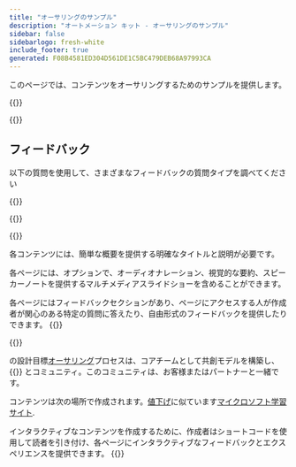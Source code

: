```yaml
---
title: "オーサリングのサンプル"
description: "オートメーション キット - オーサリングのサンプル"
sidebar: false
sidebarlogo: fresh-white
include_footer: true
generated: F08B4581ED304D561DE1C5BC479DEB68A97993CA
---
```


<div class="optional">

このページでは、コンテンツをオーサリングするためのサンプルを提供します。

</div>

{{<presentation slides="1,2">}}

<div class="optional">

{{<presentationStyles>}}

## フィードバック

以下の質問を使用して、さまざまなフィードバックの質問タイプを調べてください

{{<questions name="/content/ja/contribution/sample.json" completed="質問に回答していただきありがとうございます" shownavigationbuttons="false" locale="ja">}}

</div>

</div>

{{<slideStyles>}}

{{<slide  id="slide1" audio="authoring/overview.mp3?v=1" description="Authoring Overview" localImage="/images/illustrations/Authoring-Overview.svg" >}}

各コンテンツには、簡単な概要を提供する明確なタイトルと説明が必要です。

各ページには、オプションで、オーディオナレーション、視覚的な要約、スピーカーノートを提供するマルチメディアスライドショーを含めることができます。

各ページにはフィードバックセクションがあり、ページにアクセスする人が作成者が関心のある特定の質問に答えたり、自由形式のフィードバックを提供したりできます。
{{</slide>}}

{{<slide  id="slide2" audio="authoring/goals.mp3" description="Authoring Goals" localImage="/images/illustrations/Authoring-Goals.svg" >}}

の設計目標[オーサリング](/ja/contribution/authoring)プロセスは、コアチームとして共創モデルを構築し、{{<product-name>}} とコミュニティ。このコミュニティは、お客様またはパートナーと一緒です。

コンテンツは次の場所で作成されます。[値下げ](https://learn.microsoft.com/contribute/markdown-reference)に似ています[マイクロソフト学習サイト](https://learn.microsoft.com).

インタラクティブなコンテンツを作成するために、作成者はショートコードを使用して読者を引き付け、各ページにインタラクティブなフィードバックとエクスペリエンスを提供できます。
{{</slide>}}

